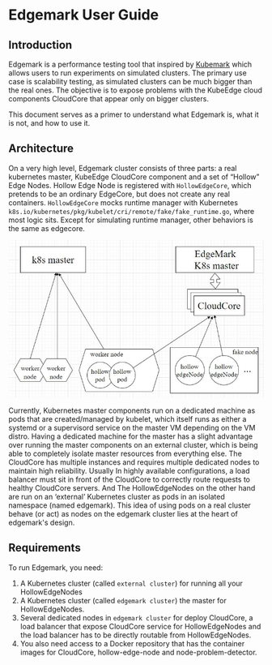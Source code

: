 # Edgemark User Guide

## Introduction

Edgemark is a performance testing tool that inspired by
[Kubemark](https://github.com/kubernetes/kubernetes/tree/master/cmd/kubemark)
which allows users to run experiments on
simulated clusters. The primary use case is scalability testing, as simulated
clusters can be much bigger than the real ones. The objective is to expose
problems with the KubeEdge cloud components CloudCore that appear only on bigger clusters.

This document serves as a primer to understand what Edgemark is, what it is not,
and how to use it.

## Architecture

On a very high level, Edgemark cluster consists of three parts: a real kubernetes master,
KubeEdge CloudCore component and a set of “Hollow” Edge Nodes. Hollow Edge Node is registered
with `HollowEdgeCore`, which pretends to be an ordinary EdgeCore, but does not create any real containers.
`HollowEdgeCore` mocks runtime manager with Kubernetes `k8s.io/kubernetes/pkg/kubelet/cri/remote/fake/fake_runtime.go`,
where most logic sits. Except for simulating runtime manager, other behaviors is the same as edgecore.

![img](images/edgemark.jpg)

Currently, Kubernetes master components run on a dedicated machine as pods that are
created/managed by kubelet, which itself runs as either a systemd or a supervisord
service on the master VM depending on the VM distro. Having a dedicated machine for the master
has a slight advantage over running the master components on an external cluster,
which is being able to completely isolate master resources from everything else.
The CloudCore has multiple instances and requires multiple dedicated nodes to maintain high reliability.
Usually In highly available configurations, a load balancer must sit in front of the CloudCore
to correctly route requests to healthy CloudCore servers. And The HollowEdgeNodes
on the other hand are run on an ‘external’ Kubernetes cluster
as pods in an isolated namespace (named edgemark). This idea of using pods on a
real cluster behave (or act) as nodes on the edgemark cluster lies at the heart of
edgemark's design.

## Requirements

To run Edgemark, you need:

1. A Kubernetes cluster (called `external cluster`) for running all your HollowEdgeNodes
2. A Kubernetes cluster (called `edgemark cluster`)  the master for HollowEdgeNodes.
3. Several dedicated nodes in `edgemark cluster` for deploy CloudCore, a load balancer
   that expose CloudCore service for HollowEdgeNodes and the load balancer has to be directly
   routable from HollowEdgeNodes.
4. You also need access to a Docker repository that has the
   container images for CloudCore, hollow-edge-node and node-problem-detector.
